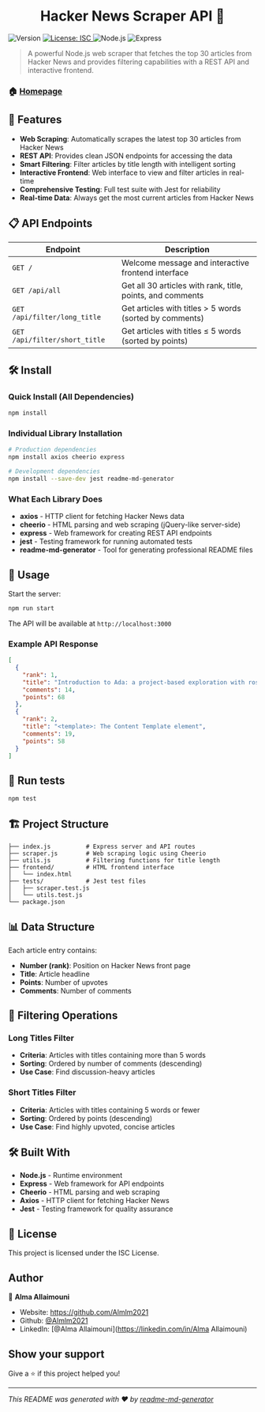 <h1 align="center">Hacker News Scraper API 📰</h1>
<p>
  <img alt="Version" src="https://img.shields.io/badge/version-1.0.0-blue.svg?cacheSeconds=2592000" />
  <a href="#" target="_blank">
    <img alt="License: ISC" src="https://img.shields.io/badge/License-ISC-yellow.svg" />
  </a>
  <img alt="Node.js" src="https://img.shields.io/badge/Node.js-20.5.0-green.svg" />
  <img alt="Express" src="https://img.shields.io/badge/Express-5.1.0-lightgrey.svg" />
</p>

> A powerful Node.js web scraper that fetches the top 30 articles from Hacker News and provides filtering capabilities with a REST API and interactive frontend.

### 🏠 [Homepage](https://github.com/Almlm2021/Node.js-Small-Project)

## 🚀 Features

- **Web Scraping**: Automatically scrapes the latest top 30 articles from Hacker News
- **REST API**: Provides clean JSON endpoints for accessing the data
- **Smart Filtering**: Filter articles by title length with intelligent sorting
- **Interactive Frontend**: Web interface to view and filter articles in real-time
- **Comprehensive Testing**: Full test suite with Jest for reliability
- **Real-time Data**: Always get the most current articles from Hacker News

## 📋 API Endpoints

| Endpoint | Description |
|----------|-------------|
| `GET /` | Welcome message and interactive frontend interface |
| `GET /api/all` | Get all 30 articles with rank, title, points, and comments |
| `GET /api/filter/long_title` | Get articles with titles > 5 words (sorted by comments) |
| `GET /api/filter/short_title` | Get articles with titles ≤ 5 words (sorted by points) |

## 🛠️ Install

### Quick Install (All Dependencies)
```sh
npm install
```

### Individual Library Installation
```sh
# Production dependencies
npm install axios cheerio express

# Development dependencies  
npm install --save-dev jest readme-md-generator
```

### What Each Library Does
- **axios** - HTTP client for fetching Hacker News data
- **cheerio** - HTML parsing and web scraping (jQuery-like server-side)
- **express** - Web framework for creating REST API endpoints
- **jest** - Testing framework for running automated tests
- **readme-md-generator** - Tool for generating professional README files

## 🚀 Usage

Start the server:
```sh
npm run start
```

The API will be available at `http://localhost:3000`

### Example API Response

```json
[
  {
    "rank": 1,
    "title": "Introduction to Ada: a project-based exploration with rosettas",
    "comments": 14,
    "points": 68
  },
  {
    "rank": 2,
    "title": "<template>: The Content Template element",
    "comments": 19,
    "points": 58
  }
]
```

## 🧪 Run tests

```sh
npm test
```

## 🏗️ Project Structure

```
├── index.js          # Express server and API routes
├── scraper.js        # Web scraping logic using Cheerio
├── utils.js          # Filtering functions for title length
├── frontend/         # HTML frontend interface
│   └── index.html
├── tests/            # Jest test files
│   ├── scraper.test.js
│   └── utils.test.js
└── package.json
```

## 📊 Data Structure

Each article entry contains:

- **Number (rank)**: Position on Hacker News front page
- **Title**: Article headline
- **Points**: Number of upvotes
- **Comments**: Number of comments

## 🔧 Filtering Operations

### Long Titles Filter
- **Criteria**: Articles with titles containing more than 5 words
- **Sorting**: Ordered by number of comments (descending)
- **Use Case**: Find discussion-heavy articles

### Short Titles Filter
- **Criteria**: Articles with titles containing 5 words or fewer
- **Sorting**: Ordered by points (descending)
- **Use Case**: Find highly upvoted, concise articles

## 🛠️ Built With

- **Node.js** - Runtime environment
- **Express** - Web framework for API endpoints
- **Cheerio** - HTML parsing and web scraping
- **Axios** - HTTP client for fetching Hacker News
- **Jest** - Testing framework for quality assurance

## 📝 License

This project is licensed under the ISC License.

## Author

👤 **Alma Allaimouni**

* Website: https://github.com/Almlm2021
* Github: [@Almlm2021](https://github.com/Almlm2021)
* LinkedIn: [@Alma Allaimouni](https://linkedin.com/in/Alma Allaimouni)

## Show your support

Give a ⭐️ if this project helped you!

***
_This README was generated with ❤️ by [readme-md-generator](https://github.com/kefranabg/readme-md-generator)_